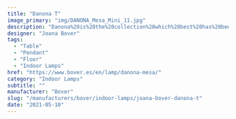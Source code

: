 ```yaml
---
title: "Danona T"
image_primary: "img/DANONA_Mesa_Mini_11.jpg"
description: "Danona%20is%20the%20collection%20which%20best%20has%20been%20adapted%20to%20the%20changes%20in%20Bover.%20It%20has%20been%20present%20from%20the%20very%20beginning%2C%20a%20contemporaneous%20and%20timeless%20product%20adaptable%20to%20any%20environment.%20Danona%20is%20a%20product%20which%20can%20be%20customized%20and%20has%20a%20good%20quality-price%20balance.%0A%0A%0A%0A"
designer: "Joana Bover"
tags: 
  - "Table"
  - "Pendant"
  - "Floor"
  - "Indoor Lamps"
href: "https://www.bover.es/en/lamp/danona-mesa/"
category: "Indoor Lamps"
subtitle: ""
manufacturer: "Bover"
slug: "/manufacturers/bover/indoor-lamps/joana-bover-danona-t"
date: "2021-05-10"
---
```

